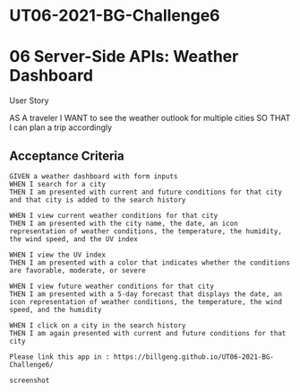 # UT06-2021-BG-Challenge6

# 06 Server-Side APIs: Weather Dashboard

User Story

AS A traveler
I WANT to see the weather outlook for multiple cities
SO THAT I can plan a trip accordingly

## Acceptance Criteria

```
GIVEN a weather dashboard with form inputs
WHEN I search for a city
THEN I am presented with current and future conditions for that city and that city is added to the search history

WHEN I view current weather conditions for that city
THEN I am presented with the city name, the date, an icon representation of weather conditions, the temperature, the humidity, the wind speed, and the UV index

WHEN I view the UV index
THEN I am presented with a color that indicates whether the conditions are favorable, moderate, or severe

WHEN I view future weather conditions for that city
THEN I am presented with a 5-day forecast that displays the date, an icon representation of weather conditions, the temperature, the wind speed, and the humidity

WHEN I click on a city in the search history
THEN I am again presented with current and future conditions for that city

Please link this app in : https://billgeng.github.io/UT06-2021-BG-Challenge6/

screenshot

